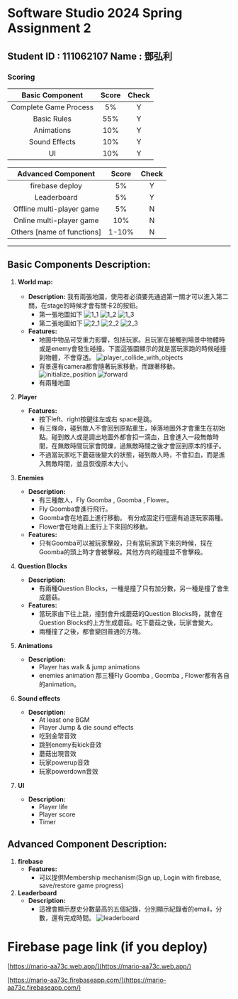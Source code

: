 # Software Studio 2024 Spring Assignment 2

## Student ID : 111062107 Name : 鄧弘利

### Scoring

|**Basic Component**|**Score**|**Check**|
|:-:|:-:|:-:|
|Complete Game Process      |5%     |Y|
|Basic Rules                |55%    |Y|
|Animations                 |10%    |Y|
|Sound Effects              |10%    |Y|
|UI                         |10%    |Y|

|**Advanced Component**|**Score**|**Check**|
|:-:|:-:|:-:|
|firebase deploy            |5%     |Y|
|Leaderboard                |5%     |Y|
|Offline multi-player game  |5%     |N|
|Online multi-player game   |10%    |N|
|Others [name of functions] |1-10%  |N|

---

## Basic Components Description:

1. **World map:** 
   - **Description:** 我有兩張地圖，使用者必須要先通過第一關才可以進入第二關，在stage的時候才會有關卡2的按鈕。
     - 第一張地圖如下
     ![1_1](ReadmeSrc/image.png)
     ![1_2](ReadmeSrc/image-1.png)
     ![1_3](ReadmeSrc/image-2.png)
     - 第二張地圖如下
     ![2_1](ReadmeSrc/image-3.png)
     ![2_2](ReadmeSrc/image-4.png)
     ![2_3](ReadmeSrc/image-5.png)
   - **Features:**
     - 地圖中物品可受重力影響，包括玩家。且玩家在接觸到場景中物體時或是enemy會發生碰撞。下面這張圖顯示的就是當玩家跑的時候碰撞到物體，不會穿透。
     ![player_collide_with_objects](ReadmeSrc/image-6.png)
     - 背景還有camera都會隨著玩家移動，而跟著移動。
     ![initialize_position](ReadmeSrc/image-7.png)
     ![forward](ReadmeSrc/image-8.png)
     - 有兩種地圖

2. **Player**
    <!-- - **Description:**  -->
    - **Features:**
       - 按下left、right按鍵往左或右 space是跳。
       - 有三條命，碰到敵人不會回到原點重生，掉落地圖外才會重生在初始點。碰到敵人或是調出地圖外都會扣一滴血，且會進入一段無敵時間，在無敵時間玩家會閃爍，過無敵時間之後才會回到原本的樣子。
       - 不過當玩家吃下蘑菇後變大的狀態，碰到敵人時，不會扣血，而是進入無敵時間，並且恢復原本大小。
3. **Enemies**
    - **Description:**
       - 有三種敵人，Fly Goomba , Goomba , Flower。
       - Fly Goomba會進行飛行。
       - Goomba會在地面上進行移動。 有分成固定行徑還有追逐玩家兩種。
       - Flower會在地面上進行上下來回的移動。
    - **Features:**
       - 只有Goomba可以被玩家擊殺，只有當玩家跳下來的時候，採在Goomba的頭上時才會被擊殺。其他方向的碰撞並不會擊殺。

4. **Question Blocks**
    - **Description:**
       - 有兩種Question Blocks，一種是撞了只有加分數，另一種是撞了會生成蘑菇。
    - **Features:**
       - 當玩家由下往上跳，撞到會升成蘑菇的Question Blocks時，就會在Question Blocks的上方生成蘑菇。吃下蘑菇之後，玩家會變大。
       - 兩種撞了之後，都會變回普通的方塊。
5. **Animations**
    - **Description:**
       - Player has walk & jump animations
       - enemies animation 那三種Fly Goomba , Goomba , Flower都有各自的animation。
    <!-- - **Features:** -->
6. **Sound effects**
    - **Description:**
       - At least one BGM
       - Player Jump & die sound effects
       - 吃到金幣音效
       - 跳到enemy有kick音效
       - 蘑菇出現音效
       - 玩家powerup音效
       - 玩家powerdown音效
    <!-- - **Features:** -->
7. **UI**
    - **Description:**
       - Player life
       - Player score  
       - Timer
    <!-- - **Features:** -->

## Advanced Component Description:
<!-- Describe your advanced function and how to use it. -->
1. **firebase**
    <!-- - **Description:** -->
    - **Features:**
       - 可以提供Membership mechanism(Sign up, Login with firebase, save/restore game progress)
2. **Leaderboard**
    - **Description:**
       - 這裡會顯示歷史分數最高的五個紀錄，分別顯示紀錄者的email，分數，還有完成時間。
       ![leaderboard](ReadmeSrc/image-9.png)
    <!-- - **Features:**  -->

# Firebase page link (if you deploy)

[https://mario-aa73c.web.app/](https://mario-aa73c.web.app/)

[https://mario-aa73c.firebaseapp.com/](https://mario-aa73c.firebaseapp.com/)